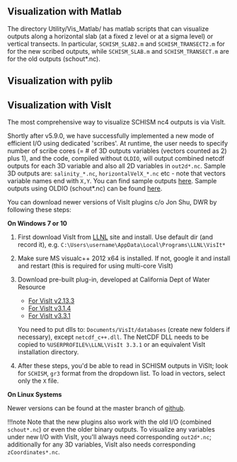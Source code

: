 ## Visualization with Matlab
The directory Utility/Vis_Matlab/ has matlab scripts that can visualize outputs along a horizontal slab (at a fixed
 z level or at a sigma level) or vertical transects. In particular, `SCHISM_SLAB2.m`  and `SCHISM_TRANSECT2.m` for for 
 the new scribed outputs, while `SCHISM_SLAB.m` and `SCHISM_TRANSECT.m` are for the old outputs (schout*.nc).

## Visualization with pylib


## Visualization with VisIt
The most comprehensive way to visualize SCHISM nc4 outputs is via VisIt.

Shortly after v5.9.0, we have successfully implemented a new mode of efficient I/O using dedicated 'scribes'.
 At runtime, the user needs to specify number of scribe cores (= # of 3D outputs variables 
(vectors counted as 2) plus 1), and the code, compiled without `OLDIO`, will output 
 combined netcdf outputs for each 3D variable and also all 2D variables in `out2d*.nc`. 
Sample 3D outputs are: `salinity_*.nc`, `horizontalVelX_*.nc` etc - note that vectors variable names end with `X,Y`. You can find sample outputs [here](http://ccrm.vims.edu/yinglong/SVN_large_files/Scribe_IO_outputs/).
Sample outputs using OLDIO (schout*.nc) can be found [here](http://ccrm.vims.edu/yinglong/SVN_large_files/SCHISM_v5.6.1_sample_outputs/).

You can download newer versions of VisIt plugins c/o Jon Shu, DWR by following these steps:

**On Windows 7 or 10**

1. First download VisIt from [LLNL](https://wci.llnl.gov/simulation/computer-codes/visit/downloads) site and install. Use default dir (and record it), e.g. `C:\Users\username\AppData\Local\Programs\LLNL\VisIt*`
2. Make sure MS visualc++ 2012 x64 is installed. If not, google it and install and restart (this is required for using multi-core VisIt)
3. Download pre-built plug-in, developed at California Dept of Water Resource
    * [For VisIt v2.13.3](https://cadwr.box.com/s/5w8fxpmbe97iki322633yk29dvwmpaa8)
    * [For VisIt v3.1.4](https://cadwr.box.com/s/zf2gu4lylep8mt3f22ubnaeo5tjlpfos)
    * [For VisIt v3.3.1](https://cadwr.box.com/s/32fzfo8eh3mgng1ml6qhz22oj618vbmj)
    
    You need to put dlls to: `Documents/VisIt/databases` (create new folders if necessary), except `netcdf_c++.dll`. The NetCDF DLL needs to be copied to `%USERPROFILE%\LLNL\VisIt 3.3.1` or an equivalent VisIt installation directory.

4. After these steps, you'd be able to read in SCHISM outputs in ViSIt; look for `SCHISM`, `gr3` format from the dropdown list. To load in vectors, select only the `X` file.

**On Linux Systems**

Newer versions can be found at the master branch of [github](https://github.com/schism-dev/schism_visit_plugin).

!!!note
    Note that the new plugins also work with the old I/O (combined `schout*.nc`) or even the older binary outputs. To visualize any variables under new I/O with VisIt, you'll always need corresponding `out2d*.nc`; additionally for any 3D variables, VisIt also needs corresponding `zCoordinates*.nc`. 

